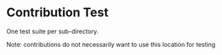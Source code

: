 # Contribution Test

One test suite per sub-directory.

Note: contributions do not necessarily want to use this location for testing